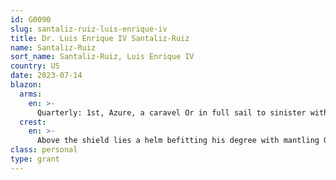 ```yaml
---
id: G0090
slug: santaliz-ruiz-luis-enrique-iv
title: Dr. Luis Enrique IV Santaliz-Ruiz
name: Santaliz-Ruiz
sort_name: Santaliz-Ruiz, Luis Enrique IV
country: US
date: 2023-07-14
blazon:
  arms:
    en: >-
      Quarterly: 1st, Azure, a caravel Or in full sail to sinister with two pennons flying Argent, each of its five sails of the last bearing a cross formy Gules, and on a chief cousu of the First three fleur-de-lys fesswise of the Second; 2nd, Gules, a Royal Spanish Crown proper, a chief Or paly of four Gules; 3rd, Gules, a passion cross Or; 4th, Azure, a fleur-de-lys Or; Overall, on an inescutcheon Argent, an eagle displayed Sable, armed Or and langued Gules.
  crest:
    en: >-
      Above the shield lies a helm befitting his degree with mantling Gules doubled Or.
class: personal
type: grant
---
```

